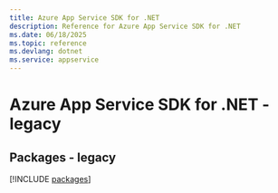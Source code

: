 ```yaml
---
title: Azure App Service SDK for .NET
description: Reference for Azure App Service SDK for .NET
ms.date: 06/18/2025
ms.topic: reference
ms.devlang: dotnet
ms.service: appservice
---
```

# Azure App Service SDK for .NET - legacy
## Packages - legacy
[!INCLUDE [packages](app-service-index.md)]